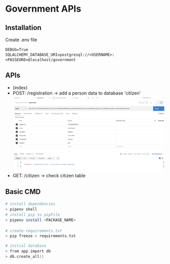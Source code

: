 # Government APIs

## Installation

Create .env file

```.env
DEBUG=True
SQLALCHEMY_DATABASE_URI=postgresql://<USERNAME>:<PASSEORD>@localhost/government
```

## APIs

- (index)
- POST: /registration -> add a person data to database 'citizen'
  ![alt text](static/images/registration.png)
- GET: /citizen -> check citizen table

## Basic CMD

```zsh
# install dependencies
> pipenv shell
# install pip to pipFile
> pipenv install <PACKAGE_NAME>

# create requirements.txt
> pip freeze > requirements.txt
```

```zsh
# initial database
> from app import db
> db.create_all()
```
